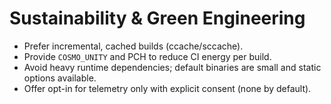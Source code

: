 
# Sustainability & Green Engineering
- Prefer incremental, cached builds (ccache/sccache).
- Provide `COSMO_UNITY` and PCH to reduce CI energy per build.
- Avoid heavy runtime dependencies; default binaries are small and static options available.
- Offer opt-in for telemetry only with explicit consent (none by default).
